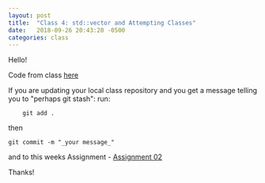 ```yaml
---
layout: post
title:  "Class 4: std::vector and Attempting Classes"
date:   2018-09-26 20:43:20 -0500
categories: class
---
```


Hello!

Code from class [here](https://github.com/ajbajb/ARTTECH3135-fall2018/tree/master/code_day04)

If you are updating your local class repository and you get a message telling you to "perhaps git stash":
run:
```
    git add . 
```
then
```
git commit -m "_your message_"
```





and to this weeks Assignment - [Assignment 02](https://ajbajb.github.io/ARTTECH3135-fall2018/assignments/04a)


Thanks!
